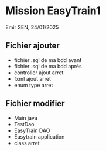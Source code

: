 # Mission EasyTrain1 
Emir SEN, 24/01/2025

## Fichier ajouter 
- fichier .sql de ma bdd avant 
- fichier .sql de ma bdd après
- controller ajout arret
- fxml ajout arret
- enum type arret


## Fichier modifier 
- Main java
- TestDao
- EasyTrain DAO
- Easytrain application
- class arret 

